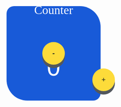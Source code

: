 
<!DOCTYPE html>
<html lang="en">
<head>
    <meta charset="UTF-8">
    <meta http-equiv="X-UA-Compatible" content="IE=edge">
    <meta name="viewport" content="width=device-width, initial-scale=1.0">
    <title>Document</title>
    <style>
        
*{
    margin: 0;
    padding: 0;
    box-sizing: border-box;
    
}
body{
    display: flex;
    justify-content: center;
    align-items: center;
    height: 100vh;
    

}
.container{
    width: 250px;
    height: 250px;
    background: #185AD8;
    color: WHITE;
    display: flex;
    justify-content: center;
    align-items: center;
    flex-direction: column;
    position: relative;
    border-radius: 20px 55px ;
}
.counter{
    font-size: 4rem;
    font-family: 'Ubuntu',sans-serif;

}
.heading{
    font-family:segoe print,cursive;
font-size: 2rem;
}
button{
    width: 60px;
    height: 60px;
    position: absolute;
    cursor: pointer;
    font-size: 1.2rem;
    background: #FDDB3A;
    color: rgb(34,34,34);
    box-shadow: 2 2 10px rgb(51, 51, 51, 0.158);
    border: none;
    border-radius: 50px;
    box-shadow: 0 9px #52575d;
}


button:hover {background-color: #29de92}

button:active {
  background-color: #1d566e;
  box-shadow: 0 5px #363940;
  transform: translateY(4px);
}
























.decr{
    bottom: 10%;
    left: -15%;
}
.incr{
    bottom: 10%;
    right: -15%;
}
    </style>
</head>
<body>
    <div class="container">
        <p class="heading">Counter</p>
        <p class="counter" id="counter">0</p>
        <button class="incr"><i class="fas fa-plus">+</i></button>
        <button class="decr"> <i class="fas fa-minus"><b>-</b></i></button>
        
    </div>
    <script>
        const counter = document.getElementById( 'counter');
        const incr = document.querySelector( '.incr');
        const decr = document.querySelector( '.decr');

        let count = 0;
        incr.addEventListener("click", ()=>{
            count++;
            counter.innerHTML = count;

        });



        decr.addEventListener("click", ()=>{
            count--;
            counter.innerHTML = count;

        });
        
        
        


    </script>
</body>
</html>
